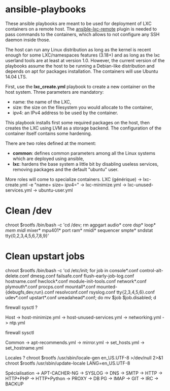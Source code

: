# ansible-playbooks
These ansible playbooks are meant to be used for deployment of LXC containers on a remote host. The [ansible-lxc-remote](https://github.com/Gu1/ansible-lxc-remote) plugin is needed to pass commands to the containers, which allows to not configure any SSH daemon inside those.

The host can run any Linux distribution as long as the kernel is recent enough for some LXC/namespaces features (3.18+) and as long as the lxc userland tools are at least at version 1.0. However, the current version of the playbooks assume the host to be running a Debian-like distribution and depends on apt for packages installation. The containers will use Ubuntu 14.04 LTS.

First, use the **lxc_create.yml** playbook to create a new container on the host system. Three parameters are mandatory:

  * name: the name of the LXC,
  * size: the size on the filesystem you would allocate to the container,
  * ipv4: an IPv4 address to be used by the container.

This playbook installs first some required packages on the host, then creates the LXC using LVM as a storage backend. The configuration of the container itself contains some hardening.

There are two roles defined at the moment:

  * **common**: defines common parameters among all the Linux systems which are deployed using ansible,
  * **lxc**: hardens the base system a little bit by disabling useless services, removing packages and the default "ubuntu" user.

More roles will come to specialize containers.
LXC (générique)
-> lxc-create.yml -e "name= size= ipv4="
-> lxc-minimize.yml
-> lxc-unused-services.yml
-> ubuntu-user.yml

# Clean /dev
chroot $rootfs /bin/bash -c 'cd /dev; rm agpgart audio* core dsp* loop* *mem midi* mixer* mpu401* port ram* rmidi* sequencer smpte* sndstat tty{0,2,3,4,5,6,7,8,9}'

# Clean upstart jobs
chroot $rootfs /bin/bash -c 'cd /etc/init; for job in console*.conf control-alt-delete.conf dmesg.conf failsafe.conf flush-early-job-log.conf hostname.conf hwclock*.conf module-init-tools.conf network*.conf plymouth*.conf procps.conf mountall*.conf mounted-{debugfs,dev,run}.conf resolvconf.conf rsyslog.conf tty{2,3,4,5,6}.conf udev*.conf upstart*.conf ureadahead*.conf; do mv $job $job.disabled; d

firewall
sysctl ?

Host
-> host-minimize.yml
-> host-unused-services.yml
-> networking.yml
-> ntp.yml

firewall
sysctl

Common
-> apt-recommends.yml
-> mirror.yml
-> set_hosts.yml
-> set_hostname.yml

Locales ?
chroot $rootfs /usr/sbin/locale-gen en_US.UTF-8 >/dev/null 2>&1
chroot $rootfs /usr/sbin/update-locale LANG=en_US.UTF-8


Spécialisation
-> APT-CACHER-NG
-> SYSLOG
-> DNS
-> SMTP
-> HTTP
-> HTTP+PHP
-> HTTP+Python
-> PROXY
-> DB PG
-> IMAP
-> GIT
-> IRC
-> BACKUP
